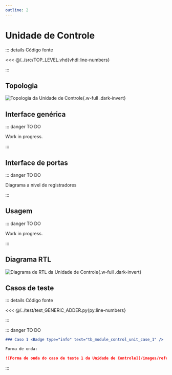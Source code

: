 ```yaml
---
outline: 2
---
```


# Unidade de Controle

::: details Código fonte <a href="https://github.com/pfeinsper/24a-CTI-RISCV/blob/main/src/MODULE_CONTROL_UNIT.vhd" target="blank" style="float:right"><Badge type="tip" text="MODULE_CONTROL_UNIT.vhd &boxbox;" /></a>

<<< @/../src/TOP_LEVEL.vhd{vhdl:line-numbers}

:::

## Topologia

![Topologia da Unidade de Controle](/images/reference/components/module_control_unit.drawio.svg){.w-full .dark-invert}

## Interface genérica

::: danger TO DO

Work in progress.

:::

## Interface de portas

::: danger TO DO

Diagrama a nível de registradores

:::

## Usagem

::: danger TO DO

Work in progress.

:::

## Diagrama RTL

![Diagrama de RTL da Unidade de Controle](/images/reference/components/module_control_unit_netlist.svg){.w-full .dark-invert}

## Casos de teste

::: details Código fonte <a href="https://github.com/pfeinsper/24a-CTI-RISCV/blob/main/test/test_MODULE_CONTROL_UNIT.py" target="blank" style="float:right"><Badge type="tip" text="test_MODULE_CONTROL_UNIT.py &boxbox;" /></a>

<<< @/../test/test_GENERIC_ADDER.py{py:line-numbers}

:::

::: danger TO DO

```md
### Caso 1 <Badge type="info" text="tb_module_control_unit_case_1" />

Forma de onda:

![Forma de onda do caso de teste 1 da Unidade de Controle](/images/reference/components/tb_module_control_unit_case_1.svg){.w-full .dark-invert}
```

:::
